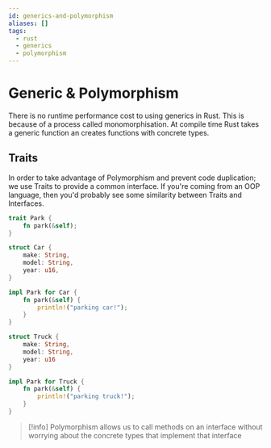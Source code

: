 ```yaml
---
id: generics-and-polymorphism
aliases: []
tags:
  - rust
  - generics
  - polymorphism
---
```


# Generic & Polymorphism

There is no runtime performance cost to using generics in Rust. This is because of a process called monomorphisation. At compile time Rust takes a generic function an creates functions with concrete types.

## Traits

In order to take advantage of Polymorphism and prevent code duplication;
we use Traits to provide a common interface.
If you're coming from an OOP language, then you'd probably see some similarity between
Traits and Interfaces.

```rust
trait Park {
	fn park(&self);
}

struct Car {
	make: String,
	model: String,
	year: u16,
}

impl Park for Car {
	fn park(&self) {
		println!("parking car!");
	}
}

struct Truck {
	make: String,
	model: String,
	year: u16
}

impl Park for Truck {
	fn park(&self) {
		println!("parking truck!");
	}
}
```

> [!info]
> Polymorphism allows us to call methods on an interface without worrying about
the concrete types that implement that interface
